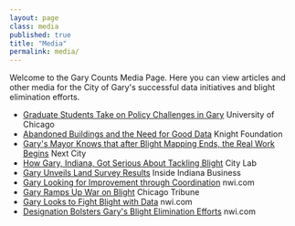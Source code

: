 ```yaml
---
layout: page
class: media
published: true
title: "Media"
permalink: media/
---
```


Welcome to the Gary Counts Media Page. Here you can view articles and other media for the City of Gary's successful data initiatives and blight elimination efforts.

* [Graduate Students Take on Policy Challenges in Gary](http://www.uchicago.edu/features/graduate_students_take_on_policy_challenges_in_gary/) University of Chicago
* [Abandoned Buildings and the Need for Good Data](http://www.knightfoundation.org/blogs/knightblog/2013/12/12/abandoned-buildings-and-need-good-data/) Knight Foundation
* [Gary's Mayor Knows that after Blight Mapping Ends, the Real Work Begins](https://nextcity.org/daily/entry/gary-indiana-blight-mapping-mayor-interview) Next City
* [How Gary, Indiana, Got Serious About Tackling Blight](http://www.citylab.com/politics/2015/02/how-gary-indiana-got-serious-about-tackling-blight/386159/) City Lab
* [Gary Unveils Land Survey Results](http://www.insideindianabusiness.com/story/29823291/gary-unveils-land-survey-results) Inside Indiana Business
* [Gary Looking for Improvement through Coordination](http://www.nwitimes.com/news/local/lake/gary-looking-for-improvement-through-coordination/article_5e313608-c5d1-59a4-a10a-aa74921e4498.html) nwi.com
* [Gary Ramps Up War on Blight](http://www.chicagotribune.com/suburbs/post-tribune/news/ct-ptb-gary-abandoned-homes-st-0219-2-20150218-story.html) Chicago Tribune
* [Gary Looks to Fight Blight with Data](http://www.nwitimes.com/news/local/jasper/gary-looks-to-fight-blight-with-data/article_b41a76a6-75de-5451-8ce5-e438e534c82f.html) nwi.com
* [Designation Bolsters Gary's Blight Elimination Efforts](http://www.nwitimes.com/news/local/lake/designation-bolsters-gary-s-blight-elimination-efforts/article_656d3d66-aff7-5499-8049-3b49a949bdf4.html) nwi.com

